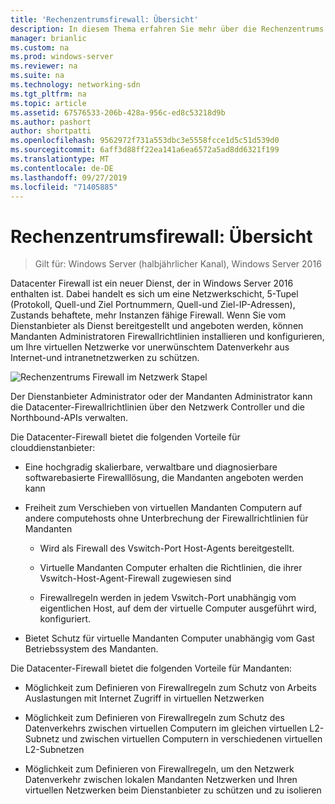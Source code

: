 ```yaml
---
title: 'Rechenzentrumsfirewall: Übersicht'
description: In diesem Thema erfahren Sie mehr über die Rechenzentrums Firewall, bei der es sich um eine Netzwerkschicht, 5-Tupel (Protokoll, Quell-und Ziel Portnummern, Quell-und Ziel-IP-Adressen), eine Zustands behaftete, mehr Instanzen fähige Firewall in Windows Server 2016 handelt.
manager: brianlic
ms.custom: na
ms.prod: windows-server
ms.reviewer: na
ms.suite: na
ms.technology: networking-sdn
ms.tgt_pltfrm: na
ms.topic: article
ms.assetid: 67576533-206b-428a-956c-ed8c53218d9b
ms.author: pashort
author: shortpatti
ms.openlocfilehash: 9562972f731a553dbc3e5558fcce1d5c51d539d0
ms.sourcegitcommit: 6aff3d88ff22ea141a6ea6572a5ad8dd6321f199
ms.translationtype: MT
ms.contentlocale: de-DE
ms.lasthandoff: 09/27/2019
ms.locfileid: "71405885"
---
```

# <a name="datacenter-firewall-overview"></a>Rechenzentrumsfirewall: Übersicht

>Gilt für: Windows Server (halbjährlicher Kanal), Windows Server 2016

Datacenter Firewall ist ein neuer Dienst, der in Windows Server 2016 enthalten ist. Dabei handelt es sich um eine Netzwerkschicht, 5-Tupel (Protokoll, Quell-und Ziel Portnummern, Quell-und Ziel-IP-Adressen), Zustands behaftete, mehr Instanzen fähige Firewall. Wenn Sie vom Dienstanbieter als Dienst bereitgestellt und angeboten werden, können Mandanten Administratoren Firewallrichtlinien installieren und konfigurieren, um Ihre virtuellen Netzwerke vor unerwünschtem Datenverkehr aus Internet-und intranetnetzwerken zu schützen.  
  
![Rechenzentrums Firewall im Netzwerk Stapel](../../../media/Datacenter-Firewall-Overview/MultitenantFirewallOverview2.png)  
  
Der Dienstanbieter Administrator oder der Mandanten Administrator kann die Datacenter-Firewallrichtlinien über den Netzwerk Controller und die Northbound-APIs verwalten.  
  
Die Datacenter-Firewall bietet die folgenden Vorteile für clouddienstanbieter:  
  
-   Eine hochgradig skalierbare, verwaltbare und diagnosierbare softwarebasierte Firewalllösung, die Mandanten angeboten werden kann  
  
-   Freiheit zum Verschieben von virtuellen Mandanten Computern auf andere computehosts ohne Unterbrechung der Firewallrichtlinien für Mandanten  
  
    -   Wird als Firewall des Vswitch-Port Host-Agents bereitgestellt.  
  
    -   Virtuelle Mandanten Computer erhalten die Richtlinien, die ihrer Vswitch-Host-Agent-Firewall zugewiesen sind  
  
    -   Firewallregeln werden in jedem Vswitch-Port unabhängig vom eigentlichen Host, auf dem der virtuelle Computer ausgeführt wird, konfiguriert.  
  
-   Bietet Schutz für virtuelle Mandanten Computer unabhängig vom Gast Betriebssystem des Mandanten.  
  
Die Datacenter-Firewall bietet die folgenden Vorteile für Mandanten:  
  
-   Möglichkeit zum Definieren von Firewallregeln zum Schutz von Arbeits Auslastungen mit Internet Zugriff in virtuellen Netzwerken  
  
-   Möglichkeit zum Definieren von Firewallregeln zum Schutz des Datenverkehrs zwischen virtuellen Computern im gleichen virtuellen L2-Subnetz und zwischen virtuellen Computern in verschiedenen virtuellen L2-Subnetzen  
  
-   Möglichkeit zum Definieren von Firewallregeln, um den Netzwerk Datenverkehr zwischen lokalen Mandanten Netzwerken und Ihren virtuellen Netzwerken beim Dienstanbieter zu schützen und zu isolieren  
  


